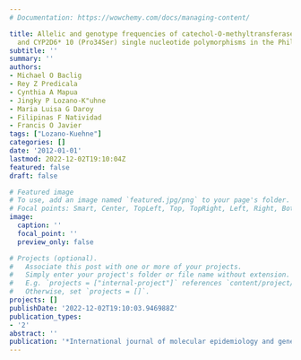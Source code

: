```yaml
---
# Documentation: https://wowchemy.com/docs/managing-content/

title: Allelic and genotype frequencies of catechol-O-methyltransferase (Val158Met)
  and CYP2D6* 10 (Pro34Ser) single nucleotide polymorphisms in the Philippines
subtitle: ''
summary: ''
authors:
- Michael O Baclig
- Rey Z Predicala
- Cynthia A Mapua
- Jingky P Lozano-K"uhne
- Maria Luisa G Daroy
- Filipinas F Natividad
- Francis O Javier
tags: ["Lozano-Kuehne"]
categories: []
date: '2012-01-01'
lastmod: 2022-12-02T19:10:04Z
featured: false
draft: false

# Featured image
# To use, add an image named `featured.jpg/png` to your page's folder.
# Focal points: Smart, Center, TopLeft, Top, TopRight, Left, Right, BottomLeft, Bottom, BottomRight.
image:
  caption: ''
  focal_point: ''
  preview_only: false

# Projects (optional).
#   Associate this post with one or more of your projects.
#   Simply enter your project's folder or file name without extension.
#   E.g. `projects = ["internal-project"]` references `content/project/deep-learning/index.md`.
#   Otherwise, set `projects = []`.
projects: []
publishDate: '2022-12-02T19:10:03.946988Z'
publication_types:
- '2'
abstract: ''
publication: '*International journal of molecular epidemiology and genetics*'
---
```

